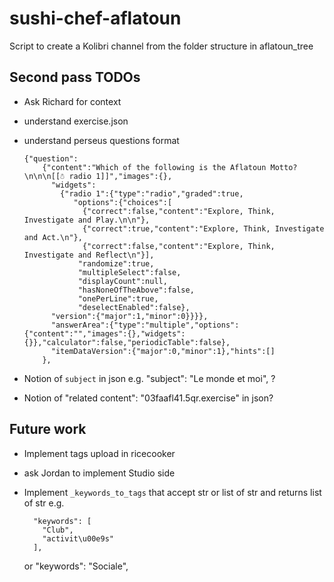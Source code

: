 # sushi-chef-aflatoun
Script to create a Kolibri channel from the folder structure in aflatoun_tree




Second pass TODOs
-----------------

  - Ask Richard for context
  - understand exercise.json
  - understand perseus questions format

        {"question":
            {"content":"Which of the following is the Aflatoun Motto?\n\n\n[[☃ radio 1]]","images":{},
              "widgets":
                {"radio 1":{"type":"radio","graded":true,
                   "options":{"choices":[
                     {"correct":false,"content":"Explore, Think, Investigate and Play.\n\n"},
                     {"correct":true,"content":"Explore, Think, Investigate and Act.\n"},
                     {"correct":false,"content":"Explore, Think, Investigate and Reflect\n"}],
                    "randomize":true,
                    "multipleSelect":false,
                    "displayCount":null,
                    "hasNoneOfTheAbove":false,
                    "onePerLine":true,
                    "deselectEnabled":false},
              "version":{"major":1,"minor":0}}}},
              "answerArea":{"type":"multiple","options":{"content":"","images":{},"widgets":{}},"calculator":false,"periodicTable":false},
              "itemDataVersion":{"major":0,"minor":1},"hints":[]
            },

  - Notion of `subject` in json e.g. "subject": "Le monde et moi", ?
  - Notion of "related content": "03faafl41.5qr.exercise" in json?



Future work
-----------

  - Implement tags upload in ricecooker
  - ask Jordan to implement Studio side
  - Implement `_keywords_to_tags` that accept str or list of str and returns list of str
      e.g.

          "keywords": [
            "Club",
            "activit\u00e9s"
          ],
      or
          "keywords": "Sociale",


